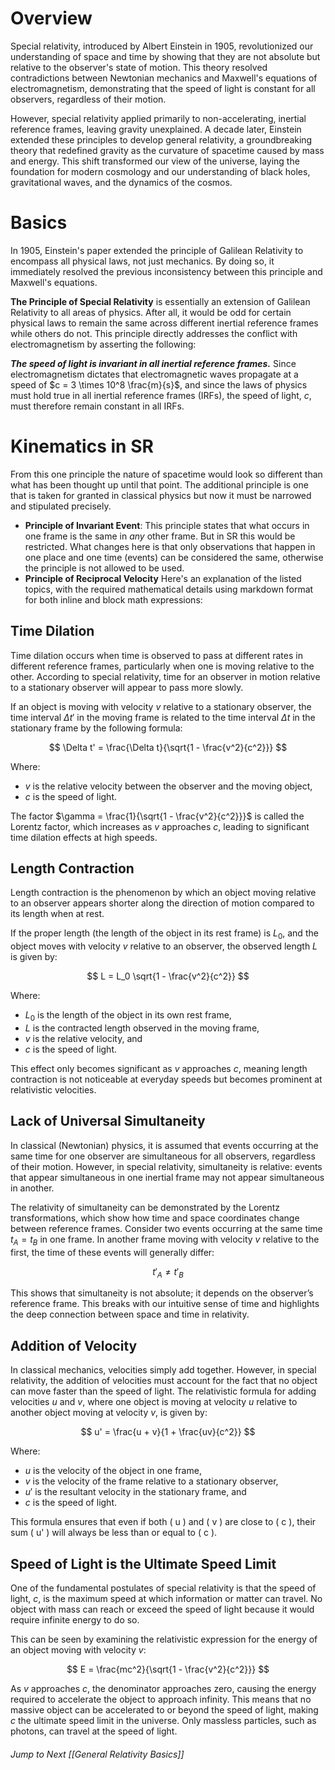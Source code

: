 # Overview
Special relativity, introduced by Albert Einstein in 1905, revolutionized our understanding of space and time by showing that they are not absolute but relative to the observer's state of motion. This theory resolved contradictions between Newtonian mechanics and Maxwell's equations of electromagnetism, demonstrating that the speed of light is constant for all observers, regardless of their motion.

However, special relativity applied primarily to non-accelerating, inertial reference frames, leaving gravity unexplained. A decade later, Einstein extended these principles to develop general relativity, a groundbreaking theory that redefined gravity as the curvature of spacetime caused by mass and energy. This shift transformed our view of the universe, laying the foundation for modern cosmology and our understanding of black holes, gravitational waves, and the dynamics of the cosmos.
# Basics
In 1905, Einstein's paper extended the principle of Galilean Relativity to encompass all physical laws, not just mechanics. By doing so, it immediately resolved the previous inconsistency between this principle and Maxwell's equations.

**The Principle of Special Relativity** is essentially an extension of Galilean Relativity to all areas of physics. After all, it would be odd for certain physical laws to remain the same across different inertial reference frames while others do not. This principle directly addresses the conflict with electromagnetism by asserting the following:

***The speed of light is invariant in all inertial reference frames.*** Since electromagnetism dictates that electromagnetic waves propagate at a speed of $c = 3 \times 10^8 \frac{m}{s}$, and since the laws of physics must hold true in all inertial reference frames (IRFs), the speed of light, $c$, must therefore remain constant in all IRFs.

# Kinematics in SR
From this one principle the nature of spacetime would look so different than what has been thought up until that point. The additional principle is one that is taken for granted in classical physics but now it must be narrowed and stipulated precisely.

- **Principle of Invariant Event**: This principle states that what occurs in one frame is the same in *any* other frame. But in SR this would be restricted. What changes here is that only observations that happen in one place and one time (events) can be considered the same, otherwise the principle is not allowed to be used.
- **Principle of Reciprocal Velocity**
Here's an explanation of the listed topics, with the required mathematical details using markdown format for both inline and block math expressions:

## Time Dilation
Time dilation occurs when time is observed to pass at different rates in different reference frames, particularly when one is moving relative to the other. According to special relativity, time for an observer in motion relative to a stationary observer will appear to pass more slowly.

If an object is moving with velocity $v$ relative to a stationary observer, the time interval $\Delta t'$ in the moving frame is related to the time interval $\Delta t$ in the stationary frame by the following formula:

$$
\Delta t' = \frac{\Delta t}{\sqrt{1 - \frac{v^2}{c^2}}}
$$

Where:
- $v$ is the relative velocity between the observer and the moving object,
- $c$ is the speed of light.

The factor $\gamma = \frac{1}{\sqrt{1 - \frac{v^2}{c^2}}}$ is called the Lorentz factor, which increases as $v$ approaches $c$, leading to significant time dilation effects at high speeds.

## Length Contraction
Length contraction is the phenomenon by which an object moving relative to an observer appears shorter along the direction of motion compared to its length when at rest.

If the proper length (the length of the object in its rest frame) is $L_0$, and the object moves with velocity $v$ relative to an observer, the observed length $L$ is given by:

$$
L = L_0 \sqrt{1 - \frac{v^2}{c^2}}
$$

Where:
- $L_0$ is the length of the object in its own rest frame,
- $L$ is the contracted length observed in the moving frame,
- $v$ is the relative velocity, and
- $c$ is the speed of light.

This effect only becomes significant as $v$ approaches $c$, meaning length contraction is not noticeable at everyday speeds but becomes prominent at relativistic velocities.

## Lack of Universal Simultaneity
In classical (Newtonian) physics, it is assumed that events occurring at the same time for one observer are simultaneous for all observers, regardless of their motion. However, in special relativity, simultaneity is relative: events that appear simultaneous in one inertial frame may not appear simultaneous in another.

The relativity of simultaneity can be demonstrated by the Lorentz transformations, which show how time and space coordinates change between reference frames. Consider two events occurring at the same time $t_A = t_B$ in one frame. In another frame moving with velocity $v$ relative to the first, the time of these events will generally differ:

$$
t'_A \neq t'_B
$$

This shows that simultaneity is not absolute; it depends on the observer’s reference frame. This breaks with our intuitive sense of time and highlights the deep connection between space and time in relativity.

## Addition of Velocity
In classical mechanics, velocities simply add together. However, in special relativity, the addition of velocities must account for the fact that no object can move faster than the speed of light. The relativistic formula for adding velocities $u$ and $v$, where one object is moving at velocity $u$ relative to another object moving at velocity $v$, is given by:

$$
u' = \frac{u + v}{1 + \frac{uv}{c^2}}
$$

Where:
- $u$ is the velocity of the object in one frame,
- $v$ is the velocity of the frame relative to a stationary observer,
- $u'$ is the resultant velocity in the stationary frame, and
- $c$ is the speed of light.

This formula ensures that even if both \( u \) and \( v \) are close to \( c \), their sum \( u' \) will always be less than or equal to \( c \).

## Speed of Light is the Ultimate Speed Limit
One of the fundamental postulates of special relativity is that the speed of light, $c$, is the maximum speed at which information or matter can travel. No object with mass can reach or exceed the speed of light because it would require infinite energy to do so.

This can be seen by examining the relativistic expression for the energy of an object moving with velocity $v$:

$$
E = \frac{mc^2}{\sqrt{1 - \frac{v^2}{c^2}}}
$$

As $v$ approaches $c$, the denominator approaches zero, causing the energy required to accelerate the object to approach infinity. This means that no massive object can be accelerated to or beyond the speed of light, making $c$ the ultimate speed limit in the universe. Only massless particles, such as photons, can travel at the speed of light.

###### Jump to Next [[General Relativity Basics]]